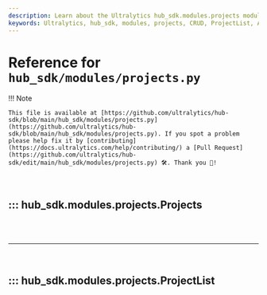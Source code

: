 ```yaml
---
description: Learn about the Ultralytics hub_sdk.modules.projects module. Access CRUD operations, manage project data, and explore the ProjectList class.
keywords: Ultralytics, hub_sdk, modules, projects, CRUD, ProjectList, API, project management
---
```


# Reference for `hub_sdk/modules/projects.py`

!!! Note

    This file is available at [https://github.com/ultralytics/hub-sdk/blob/main/hub_sdk/modules/projects.py](https://github.com/ultralytics/hub-sdk/blob/main/hub_sdk/modules/projects.py). If you spot a problem please help fix it by [contributing](https://docs.ultralytics.com/help/contributing/) a [Pull Request](https://github.com/ultralytics/hub-sdk/edit/main/hub_sdk/modules/projects.py) 🛠️. Thank you 🙏!

<br>

## ::: hub_sdk.modules.projects.Projects

<br><br><hr><br>

## ::: hub_sdk.modules.projects.ProjectList

<br><br>
